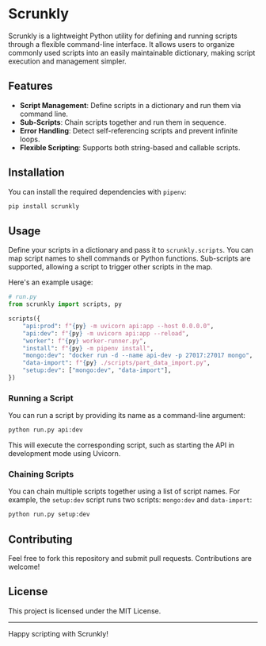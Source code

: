 # Scrunkly

Scrunkly is a lightweight Python utility for defining and running scripts through a flexible command-line interface. It allows users to organize commonly used scripts into an easily maintainable dictionary, making script execution and management simpler.

## Features
- **Script Management**: Define scripts in a dictionary and run them via command line.
- **Sub-Scripts**: Chain scripts together and run them in sequence.
- **Error Handling**: Detect self-referencing scripts and prevent infinite loops.
- **Flexible Scripting**: Supports both string-based and callable scripts.

## Installation

You can install the required dependencies with `pipenv`:

```bash
pip install scrunkly
```

## Usage

Define your scripts in a dictionary and pass it to `scrunkly.scripts`. You can map script names to shell commands or Python functions. Sub-scripts are supported, allowing a script to trigger other scripts in the map.

Here's an example usage:

```python
# run.py
from scrunkly import scripts, py

scripts({
    "api:prod": f"{py} -m uvicorn api:app --host 0.0.0.0",
    "api:dev": f"{py} -m uvicorn api:app --reload",
    "worker": f"{py} worker-runner.py",
    "install": f"{py} -m pipenv install",
    "mongo:dev": "docker run -d --name api-dev -p 27017:27017 mongo",
    "data-import": f"{py} ./scripts/part_data_import.py",
    "setup:dev": ["mongo:dev", "data-import"],
})
```

### Running a Script

You can run a script by providing its name as a command-line argument:

```bash
python run.py api:dev
```

This will execute the corresponding script, such as starting the API in development mode using Uvicorn.

### Chaining Scripts

You can chain multiple scripts together using a list of script names. For example, the `setup:dev` script runs two scripts: `mongo:dev` and `data-import`:

```bash
python run.py setup:dev
```


## Contributing

Feel free to fork this repository and submit pull requests. Contributions are welcome!

## License

This project is licensed under the MIT License.

---

Happy scripting with Scrunkly!
